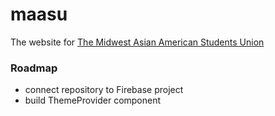 
# maasu

The website for [The Midwest Asian American Students Union](http://maasu.org)

### Roadmap

- connect repository to Firebase project
- build ThemeProvider component